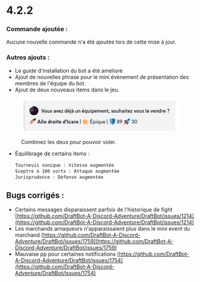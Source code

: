 # 4.2.2

### Commande ajoutée :

Aucune nouvelle commande n'a été ajoutée lors de cette mise à jour.

### Autres ajouts :

* Le guide d'installation du bot a été amélioré
* Ajout de nouvelles phrase pour le mini évènement de présentation des membres de l'équipe du bot.&#x20;
* Ajout de deux nouveaux items dans le jeu.&#x20;

<figure><img src="../.gitbook/assets/image (4) (3).png" alt=""><figcaption><p>Combinez les deux pour pouvoir voler.</p></figcaption></figure>

*   Équilibrage de certains items :

    ```
    Tournevis sonique : Vitesse augmentée
    Sceptre à 100 sorts : Attaque augmentée
    Jurisprudence : Défense augmentée
    ```

## Bugs corrigés :

* Certains messages disparaissent parfois de l'historique de fight [https://github.com/DraftBot-A-Discord-Adventure/DraftBot/issues/1214](https://github.com/DraftBot-A-Discord-Adventure/DraftBot/issues/1214)
* Les marchands arnaqueurs n'apparaissaient plus dans le mini event du marchand [https://github.com/DraftBot-A-Discord-Adventure/DraftBot/issues/1759](https://github.com/DraftBot-A-Discord-Adventure/DraftBot/issues/1759)
* Mauvaise pp pour certaines notifications [https://github.com/DraftBot-A-Discord-Adventure/DraftBot/issues/1754](https://github.com/DraftBot-A-Discord-Adventure/DraftBot/issues/1754)
